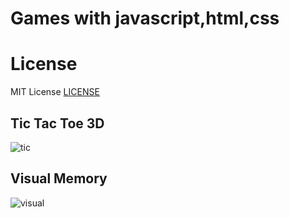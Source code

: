 # Games with javascript,html,css
# License
MIT License
[LICENSE](LICENSE)
## Tic Tac Toe 3D
![tic](https://github.com/user-attachments/assets/827190e7-6885-4870-8f81-ceb78afa4427)

## Visual Memory
![visual](https://github.com/user-attachments/assets/42346b4e-f83d-44a0-8e66-944846cd670a)



